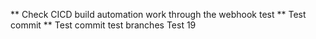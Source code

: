 ** Check CICD build automation work through the webhook test
** Test commit
** Test commit test branches
Test 19
